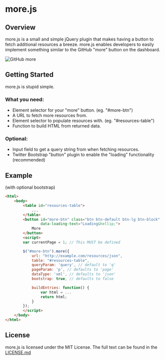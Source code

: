 # more.js

## Overview

more.js is a small and simple jQuery plugin that makes having a button to fetch additional resources a breeze. more.js
enables developers to easily implement something similar to the GitHub "more" button on the dashboard.

![GitHub more](http://i.imgur.com/psjMfQH.png)

## Getting Started

more.js is stupid simple. 

### What you need:

* Element selector for your "more" button. (eg. "#more-btn")
* A URL to fetch more resources from.
* Element selector to populate resources with. (eg. "#resources-table")
* Function to build HTML from returned data.

### Optional:

* Input field to get a query string from when fetching resources.
* Twitter Bootstrap "button" plugin to enable the "loading" functionality (recommended)

## Example

(with optional bootstrap)

```html
<html>
    <body>
        <table id="resources-table">
            ...
        </table>
        <button id="more-btn" class="btn btn-default btn-lg btn-block" 
                data-loading-text="Loading&hellip;">
            More
        </button>
        <script>
        var currentPage = 1; // This MUST be defined

        $("#more-btn").more({
            url: "http://example.com/resources/json",
            table: "#resources-table",
            queryParam: 'query', // default to 'q'
            pageParam: 'p', // defaults to 'page'
            dataType: 'xml', // defaults to 'json'
            bootstrap: true, // defaults to false

            buildEntries: function() {
                var html = ...
                return html;
            }
        });
        </script>
    </body>
</html>
```

## License

more.js is licensed under the MIT License. The full text can be found in the [LICENSE.md](LICENSE.md)
